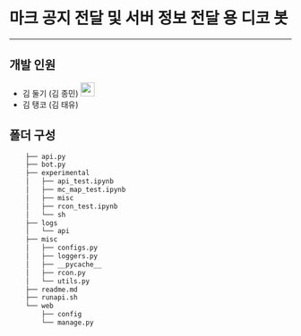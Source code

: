 # 마크 공지 전달 및 서버 정보 전달 용 디코 봇
---
## 개발 인원
- 김 둘기 (김 종민) <a href=https://github.com/EvoDmiK><img src='https://avatars.githubusercontent.com/u/93193661?v=4' width=25></a>
- 김 탱코 (김 태유)

## 폴더 구성
``` bash
    ├── api.py
    ├── bot.py
    ├── experimental
    │   ├── api_test.ipynb
    │   ├── mc_map_test.ipynb
    │   ├── misc
    │   ├── rcon_test.ipynb
    │   └── sh
    ├── logs
    │   └── api
    ├── misc
    │   ├── configs.py
    │   ├── loggers.py
    │   ├── __pycache__
    │   ├── rcon.py
    │   └── utils.py
    ├── readme.md
    ├── runapi.sh
    └── web
        ├── config
        └── manage.py
```

